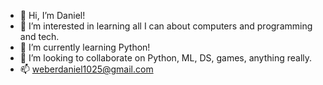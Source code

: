 - 👋 Hi, I’m Daniel!
- 👀 I’m interested in learning all I can about computers and programming and tech.
- 🌱 I’m currently learning Python!
- 💞️ I’m looking to collaborate on Python, ML, DS, games, anything really.
- 📫 weberdaniel1025@gmail.com

<!---
D-Weber16/D-Weber16 is a ✨ special ✨ repository because its `README.md` (this file) appears on your GitHub profile.
You can click the Preview link to take a look at your changes.
--->
